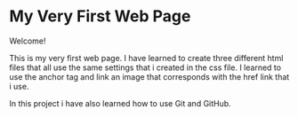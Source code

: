 # My Very First Web Page

Welcome!

This is my very first web page. I have learned to create three different html files 
that all use the same settings that i created in the css file. 
I learned to use the anchor tag and link an image that corresponds with the 
href link that i use.

In this project i have also learned how to use Git and GitHub.